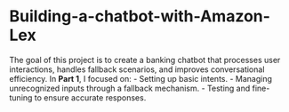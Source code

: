 # Building-a-chatbot-with-Amazon-Lex
The goal of this project is to create a banking chatbot that processes user interactions, handles fallback scenarios, and improves conversational efficiency.   In **Part 1**, I focused on:   - Setting up basic intents.   - Managing unrecognized inputs through a fallback mechanism.   - Testing and fine-tuning to ensure accurate responses.

